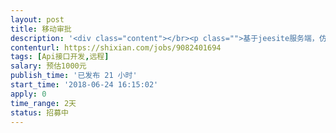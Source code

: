 ```yaml
---                
layout: post       
title: 移动审批           
description: '<div class="content"></br><p class="">基于jeesite服务端，仿照实现钉钉上面的审批功能，服务器端的审批是基于acitivi，提供给移动端接口，服务端框架已经有，只需要增加部分审批功能即可。需要熟悉jeesite，熟悉Java，对接口安全比较了解</p></br></div>'     
contenturl: https://shixian.com/jobs/9082401694      
tags: [Api接口开发,远程]            
salary: 预估1000元          
publish_time: '已发布 21 小时'         
start_time: '2018-06-24 16:15:02'           
apply: 0                   
time_range: 2天              
status: 招募中                  
---                 
```

